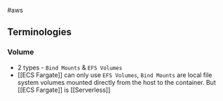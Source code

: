 #aws 




## Terminologies 
### Volume
- 2 types - ``Bind Mounts`` & ``EFS Volumes``
- [[ECS Fargate]] can only use ``EFS Volumes``, ``Bind Mounts`` are local file system volumes mounted directly from the host to the container. But [[ECS Fargate]] is [[Serverless]]